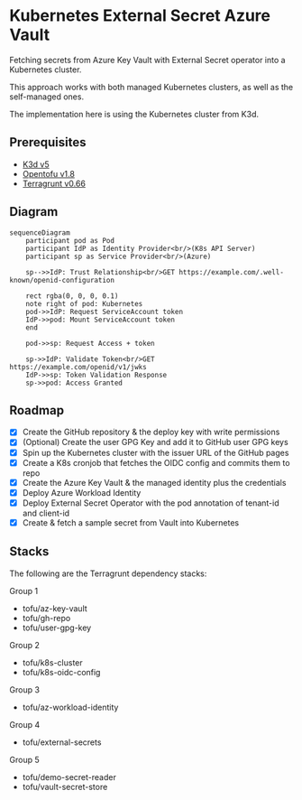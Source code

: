 # Kubernetes External Secret Azure Vault

Fetching secrets from Azure Key Vault with External Secret
operator into a Kubernetes cluster.

This approach works with both managed Kubernetes clusters,
as well as the self-managed ones.

The implementation here is using the Kubernetes cluster
from K3d.

## Prerequisites

- [K3d v5][K3d]
- [Opentofu v1.8][opentofu]
- [Terragrunt v0.66][terragrunt]

## Diagram

```mermaid
sequenceDiagram
    participant pod as Pod
    participant IdP as Identity Provider<br/>(K8s API Server)
    participant sp as Service Provider<br/>(Azure)

    sp-->>IdP: Trust Relationship<br/>GET https://example.com/.well-known/openid-configuration

    rect rgba(0, 0, 0, 0.1)
    note right of pod: Kubernetes
    pod->>IdP: Request ServiceAccount token
    IdP->>pod: Mount ServiceAccount token
    end

    pod->>sp: Request Access + token

    sp->>IdP: Validate Token<br/>GET https://example.com/openid/v1/jwks
    IdP->>sp: Token Validation Response
    sp->>pod: Access Granted
```

## Roadmap

- [x] Create the GitHub repository & the deploy key with write permissions
- [x] (Optional) Create the user GPG Key and add it to GitHub user GPG keys
- [x] Spin up the Kubernetes cluster with the issuer URL of the GitHub pages
- [x] Create a K8s cronjob that fetches the OIDC config and commits them to repo
- [x] Create the Azure Key Vault & the managed identity plus the credentials
- [x] Deploy Azure Workload Identity
- [x] Deploy External Secret Operator with the pod annotation of tenant-id and client-id
- [x] Create & fetch a sample secret from Vault into Kubernetes

## Stacks

The following are the Terragrunt dependency stacks:

Group 1
- tofu/az-key-vault
- tofu/gh-repo
- tofu/user-gpg-key

Group 2
- tofu/k8s-cluster
- tofu/k8s-oidc-config

Group 3
- tofu/az-workload-identity

Group 4
- tofu/external-secrets

Group 5
- tofu/demo-secret-reader
- tofu/vault-secret-store

[K3d]: https://github.com/k3d-io/k3d/releases/v5.7.3/
[opentofu]: https://github.com/opentofu/opentofu/releases/v1.8.1/
[terragrunt]: https://github.com/gruntwork-io/terragrunt/releases/v0.66.3/
